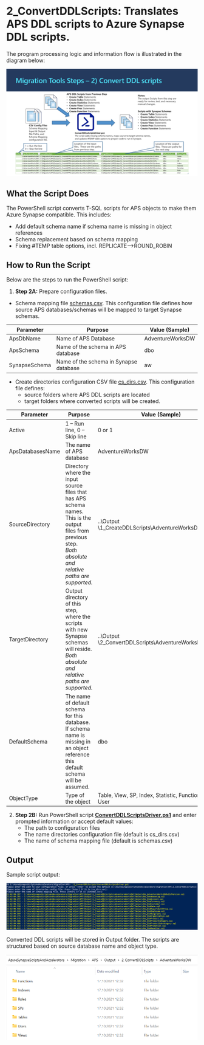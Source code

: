 
# **2_ConvertDDLScripts:** Translates APS DDL scripts to Azure Synapse DDL scripts.

The program processing logic and information flow is illustrated in the diagram below:

![Convert DDL Scripts Programs](../Images/2_ConvertDDLScripts_v2.PNG)

## **What the Script Does** ##

The PowerShell script converts T-SQL scripts for APS objects to make them Azure Synapse compatible. This includes:

- Add default schema name if schema name is missing in object references
- Schema replacement based on schema mapping
- Fixing #TEMP table options, incl. REPLICATE-->ROUND_ROBIN



## **How to Run the Script** ##

Below are the steps to run the PowerShell script: 

1. **Step 2A:** Prepare configuration files.

- Schema mapping file [schemas.csv](schemas.csv). This configuration file defines how source APS databases/schemas will be mapped to target Synapse schemas.

| **Parameter** | **Purpose**                            | **Value (Sample)** |
| ------------- | -------------------------------------- | ------------------ |
| ApsDbName     | Name of APS Database                   | AdventureWorksDW   |
| ApsSchema     | Name of the schema in APS database     | dbo                |
| SynapseSchema | Name of the schema in Synapse database | aw                 |

- Create directories configuration CSV file [cs_dirs.csv](cs_dirs.csv). This configuration file defines:
  - source folders where APS DDL scripts are located 
  - target folders where converted scripts will be created. 

| **Parameter**    | **Purpose**                                                  | **Value  (Sample)**                                         |
| ---------------- | ------------------------------------------------------------ | ----------------------------------------------------------- |
| Active           | 1 – Run  line, 0 – Skip line                                 | 0 or 1                                                      |
| ApsDatabasesName | The  name of APS database                                    | AdventureWorksDW                                            |
| SourceDirectory  | Directory  where the input source files that has APS schema names. This is the output  files from previous step. <br />*Both absolute and relative paths are supported.* | ..\Output<br />\1_CreateDDLScripts\AdventureWorksDW\Tables  |
| TargetDirectory  | Output  directory of this step, where the scripts with new Synapse schemas will reside.<br />*Both absolute and relative paths are supported.* | ..\Output<br />\2_ConvertDDLScripts\AdventureWorksDW\Tables |
| DefaultSchema    | The  name of default schema for this database. <br />If schema name is missing in an object reference this default schema will be assumed. | dbo                                                         |
| ObjectType       | Type of  the object                                          | Table,  View, SP, Index, Statistic, Function, Role, User    |

2. **Step 2B:** Run PowerShell script [**ConvertDDLScriptsDriver.ps1**](ConvertDDLScriptsDriver.ps1) and enter prompted information or accept default values:
   - The path to configuration files
   - The name directories configuration file (default is cs_dirs.csv)
   - The name of schema mapping file (default is schemas.csv)



## Output ##

Sample script output:

![Sample Script Output](../Images/2_ConvertDDLScripts_Sample_Output.PNG)

Converted DDL scripts will be stored in Output folder. The scripts are structured based on source database name and object type.

![Output folder](../Images/2_ConvertDDLScripts_Output_Folder.PNG)
